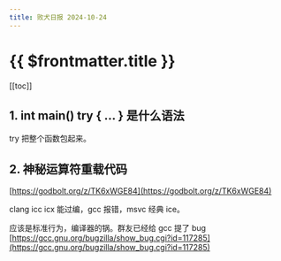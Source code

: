 ```yaml
---
title: 败犬日报 2024-10-24
---
```


# {{ $frontmatter.title }}

[[toc]]

## 1. int main() try { ... } 是什么语法

try 把整个函数包起来。

## 2. 神秘运算符重载代码

[https://godbolt.org/z/TK6xWGE84](https://godbolt.org/z/TK6xWGE84)

clang icc icx 能过编，gcc 报错，msvc 经典 ice。

应该是标准行为，编译器的锅。群友已经给 gcc 提了 bug [https://gcc.gnu.org/bugzilla/show_bug.cgi?id=117285](https://gcc.gnu.org/bugzilla/show_bug.cgi?id=117285)
